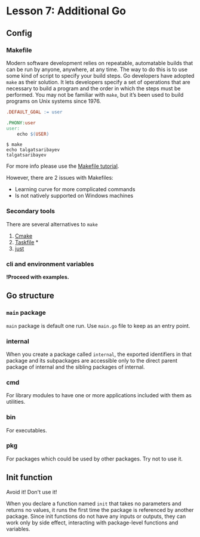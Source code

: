 # Lesson 7: Additional Go

## Config

### Makefile

Modern software development relies on repeatable, automatable builds that can be run by anyone, anywhere, at any time.
The way to do this is to use some kind of script to specify your build steps. 
Go developers have adopted `make` as their solution. 
It lets developers specify a set of operations that are necessary to build a program and the order in which the steps 
must be performed. You may not be familiar with `make`, but it’s been used to build programs on Unix systems since 1976.

```makefile
.DEFAULT_GOAL := user

.PHONY:user
user:
	echo $(USER)
```

```shell
$ make
echo talgatsaribayev
talgatsaribayev
```

For more info please use the [Makefile tutorial](https://makefiletutorial.com/#getting-started).

However, there are 2 issues with Makefiles:

- Learning curve for more complicated commands
- Is not natively supported on Windows machines

### Secondary tools

There are several alternatives to `make`

1. [Cmake](https://cmake.org/)
2. [Taskfile](https://taskfile.dev/) *
3. [just](https://just.systems/)

### cli and environment variables

**!Proceed with examples.**

## Go structure

### `main` package

`main` package is default one run. Use `main.go` file to keep as an entry point.

### internal

When you create a package called `internal`, the exported identifiers in that package and its subpackages are 
accessible only to the direct parent package of internal and the sibling packages of internal. 

### cmd

For library modules to have one or more applications included with them as utilities.

### bin

For executables.

### pkg

For packages which could be used by other packages. Try not to use it.

## Init function

Avoid it! Don't use it!

When you declare a function named `init` that takes no parameters and returns no values, 
it runs the first time the package is referenced by another package. Since init functions do not have any 
inputs or outputs, they can work only by side effect, interacting with package-level functions and variables.
